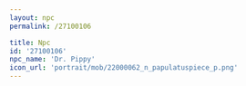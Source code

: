 ```yaml
---
layout: npc
permalink: /27100106

title: Npc
id: '27100106'
npc_name: 'Dr. Pippy'
icon_url: 'portrait/mob/22000062_n_papulatuspiece_p.png'
---
```

